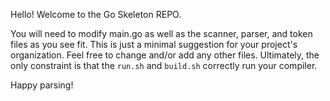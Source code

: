 Hello! Welcome to the Go Skeleton REPO.

You will need to modify main.go as well as the scanner, parser, and token files as you see fit. This is just a minimal suggestion for your project's organization. 
Feel free to change and/or add any other files. Ultimately, the only constraint is that the `run.sh` and `build.sh` correctly run your compiler.

Happy parsing!
